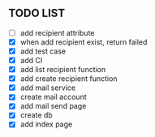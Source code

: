 ## TODO LIST

- [ ] add recipient attribute 
- [x] when add recipient exist, return failed
- [x] add test case
- [x] add CI
- [x] add list recipient function 
- [x] add create recipient function 
- [x] add mail service
- [x] create mail account
- [x] add mail send page
- [x] create db
- [x] add index page

